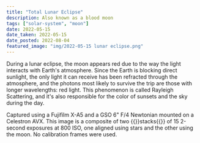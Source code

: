 ```yaml
---
title: "Total Lunar Eclipse"
description: Also known as a blood moon
tags: ["solar-system", "moon"]
date: 2022-05-15
date_taken: 2022-05-15
date_posted: 2022-08-04
featured_image: "img/2022-05-15 lunar eclipse.png"
---
```


During a lunar eclipse, the moon appears red due to the way the light interacts with Earth's atmosphere. Since the Earth is blocking direct sunlight, the only light it can receive has been refracted through the atmosphere, and the photons most likely to survive the trip are those with longer wavelengths: red light. This phenomenon is called Rayleigh Scattering, and it's also responsible for the color of sunsets and the sky during the day.

Captured using a Fujifilm X-A5 and a GSO 6" F/4 Newtonian mounted on a Celestron AVX. This image is a composite of two {{<def stack>}}stacks{{</def>}} of 15 2-second exposures at 800 ISO, one aligned using stars and the other using the moon. No calibration frames were used.